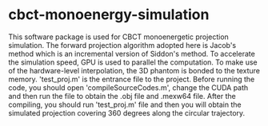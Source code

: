 # cbct-monoenergy-simulation
This software package is used for CBCT monoenergetic projection simulation. The forward projection algorithm adopted here is Jacob's method which is an incremental version of Siddon's method. To accelerate the simulation speed, GPU is used to parallel the computation. To make use of the hardware-level interpolation, the 3D phantom is bonded to the texture memory.
'test_proj.m' is the entrance file to the project. Before running the code, you should open 'compileSourceCodes.m', change the CUDA path and then run the file to obtain the .obj file and .mexw64 file. After the compiling, you should run 'test_proj.m' file and then you will obtain the simulated projection covering 360 degrees along the circular trajectory.
